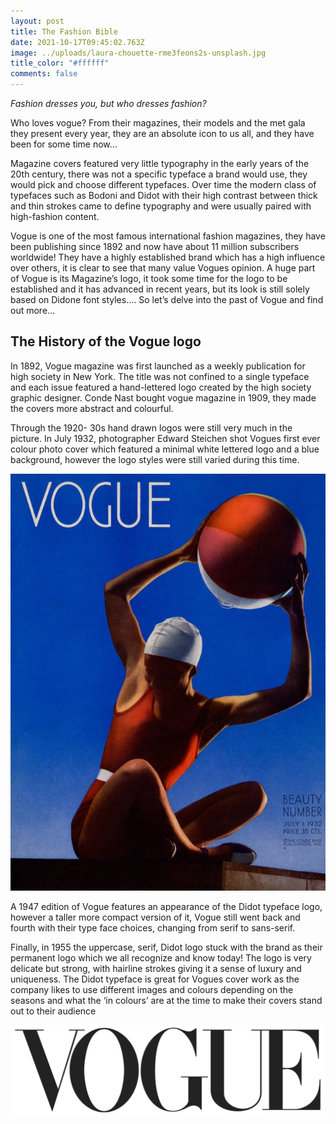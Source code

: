 ```yaml
---
layout: post
title: The Fashion Bible
date: 2021-10-17T09:45:02.763Z
image: ../uploads/laura-chouette-rme3feons2s-unsplash.jpg
title_color: "#ffffff"
comments: false
---
```

*Fashion dresses you, but who dresses fashion?*

Who loves vogue? From their magazines, their models and the met gala they present every year, they are an absolute icon to us all, and they have been for some time now…

Magazine covers featured very little typography in the early years of the 20th century, there was not a specific typeface a brand would use, they would pick and choose different typefaces. Over time the modern class of typefaces such as Bodoni and Didot with their high contrast between thick and thin strokes came to define typography and were usually paired with high-fashion content.

Vogue is one of the most famous international fashion magazines, they have been publishing since 1892 and now have about 11 million subscribers worldwide! They have a highly established brand which has a high influence over others, it is clear to see that many value Vogues opinion. A huge part of Vogue is its Magazine’s logo, it took some time for the logo to be established and it has advanced in recent years, but its look is still solely based on Didone font styles…. So let’s delve into the past of Vogue and find out more…

## **The History of the Vogue logo**

In 1892, Vogue magazine was first launched as a weekly publication for high society in New York. The title was not confined to a single typeface and each issue featured a hand-lettered logo created by the high society graphic designer. Conde Nast bought vogue magazine in 1909, they made the covers more abstract and colourful.

Through the 1920- 30s hand drawn logos were still very much in the picture. In July 1932, photographer Edward Steichen shot Vogues first ever colour photo cover which featured a minimal white lettered logo and a blue background, however the logo styles were still varied during this time.

![](../uploads/24womens-web-vogue-slide-psou-jumbo.jpg)

A 1947 edition of Vogue features an appearance of the Didot typeface logo, however a taller more compact version of it, Vogue still went back and fourth with their type face choices, changing from serif to sans-serif.

Finally, in 1955 the uppercase, serif, Didot logo stuck with the brand as their permanent logo which we all recognize and know today! The logo is very delicate but strong, with hairline strokes giving it a sense of luxury and uniqueness. The Didot typeface is great for Vogues cover work as the company likes to use different images and colours depending on the seasons and what the ‘in colours’ are at the time to make their covers stand out to their audience

![](../uploads/vogue-logo-1024x294.png)